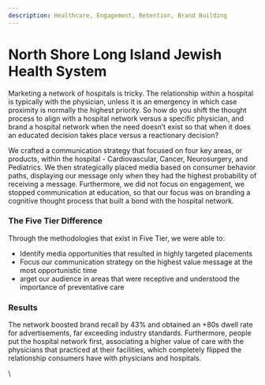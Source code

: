 ```yaml
---
description: Healthcare, Engagement, Retention, Brand Building
---
```


# North Shore Long Island Jewish Health System

Marketing a network of hospitals is tricky.  The relationship within a hospital is typically with the physician, unless it is an emergency in which case proximity is normally the highest priority.  So how do you shift the thought process to align with a hospital network versus a specific physician, and brand a hospital network when the need doesn’t exist so that when it does an educated decision takes place versus a reactionary decision?

We crafted a communication strategy that focused on four key areas, or products, within the hospital - Cardiovascular, Cancer, Neurosurgery, and Pediatrics.  We then strategically placed media based on consumer behavior paths, displaying our message only when they had the highest probability of receiving a message.  Furthermore, we did not focus on engagement, we stopped communication at education, so that our focus was on branding a cognitive thought process that built a bond with the hospital network.

### The Five Tier Difference

Through the methodologies that exist in Five Tier, we were able to:&#x20;

* Identify media opportunities that resulted in highly targeted placements
* Focus our communication strategy on the highest value message at the most opportunistic time
* arget our audience in areas that were receptive and understood the importance of preventative care

### Results

The network boosted brand recall by 43% and obtained an +80s dwell rate for advertisements, far exceeding industry standards.  Furthermore, people put the hospital network first, associating a higher value of care with the physicians that practiced at their facilities, which completely flipped the relationship consumers have with physicians and hospitals.

\
